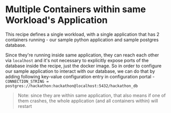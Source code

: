 # Multiple Containers within same Workload's Application

This recipe defines a single workload, with a single application that
has 2 containers running - our sample python application and sample
postgres database.

Since they're running inside same application, they can reach each other
via `localhost` and it's not necessary to explicitly expose ports of the database
inside the recipe, just the docker image.
So in order to configure our sample application to interact
with our database, we can do that by adding following key-value configuration entry
in configuration portal - `CONNECTION_STRING = postgres://hackathon:hackathon@localhost:5432/hackathon_db`

> Note: since they are within same application, that also means if one of them
crashes, the whole application (and all containers within) will restart
